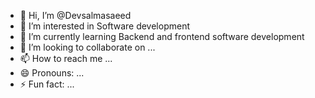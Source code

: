 - 👋 Hi, I’m @Devsalmasaeed
- 👀 I’m interested in Software development
- 🌱 I’m currently learning Backend and frontend software development
- 💞️ I’m looking to collaborate on ...
- 📫 How to reach me ...
- 😄 Pronouns: ...
- ⚡ Fun fact: ...

<!---
Devsalmasaeed/Devsalmasaeed is a ✨ special ✨ repository because its `README.md` (this file) appears on your GitHub profile.
You can click the Preview link to take a look at your changes.
--->
